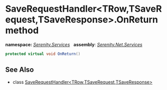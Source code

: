 # SaveRequestHandler&lt;TRow,TSaveRequest,TSaveResponse&gt;.OnReturn method
**namespace:** *[Serenity.Services](../../README.md#serenity.services-namespace)*   **assembly**: *[Serenity.Net.Services](../../README.md)*

```csharp
protected virtual void OnReturn()
```

## See Also

* class [SaveRequestHandler&lt;TRow,TSaveRequest,TSaveResponse&gt;](../SaveRequestHandler-3.md)
